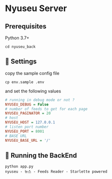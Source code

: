 # Nyuseu Server

## Prerequisites

Python 3.7+

```commandline
cd nyuseu_back
```

##  :wrench: Settings
copy the sample config file 
```
cp env.sample .env
```
and set the following values
```ini
# running in debug mode or not ?
NYUSEU_DEBUG = False
# number of feeds to get for each page
NYUSEU_PAGINATOR = 20
# host
NYUSEU_HOST = 127.0.0.1
# listen port number
NYUSEU_PORT = 8001
# BASE URL
NYUSEU_BASE_URL = '/'
```

## :mega: Running the BackEnd

```commandline
python app.py 
nyuseu - 뉴스 - Feeds Reader - Starlette powered
```